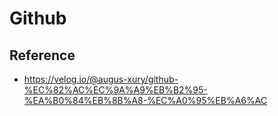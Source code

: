 # Github

## Reference
- <https://velog.io/@augus-xury/github-%EC%82%AC%EC%9A%A9%EB%B2%95-%EA%B0%84%EB%8B%A8-%EC%A0%95%EB%A6%AC>
